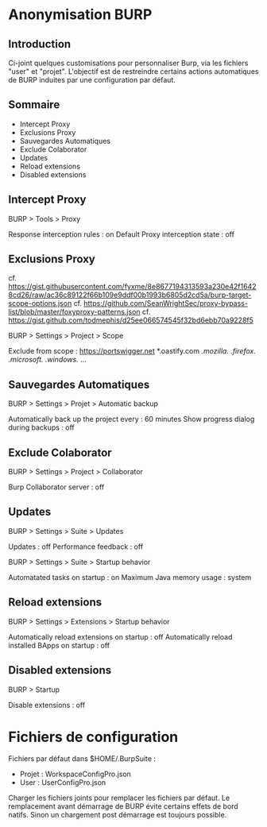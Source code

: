 # Anonymisation BURP

## Introduction 

Ci-joint quelques customisations pour personnaliser Burp, via les fichiers "user" et "projet". L'objectif est de restreindre certains actions automatiques de BURP induites par une configuration par défaut.

## Sommaire

- Intercept Proxy
- Exclusions Proxy
- Sauvegardes Automatiques 
- Exclude Colaborator
- Updates
- Reload extensions
- Disabled extensions

## Intercept Proxy

BURP > Tools > Proxy

Response interception rules : on
Default Proxy interception state : off

## Exclusions Proxy

cf. https://gist.githubusercontent.com/fyxme/8e8677194313593a230e42f16428cd26/raw/ac36c89122f66b109e9ddf00b1993b6805d2cd5a/burp-target-scope-options.json
cf. https://github.com/SeanWrightSec/proxy-bypass-list/blob/master/foxyproxy-patterns.json
cf. https://gist.github.com/todmephis/d25ee066574545f32bd6ebb70a9228f5

BURP > Settings > Project > Scope

Exclude from scope : 
https://portswigger.net
*.oastify.com
*.mozilla.*
*.firefox.*
*.microsoft.*
*.windows.*
...

## Sauvegardes Automatiques 

BURP > Settings > Projet > Automatic backup

Automatically back up the project every : 60 minutes
Show progress dialog during backups : off

## Exclude Colaborator

BURP > Settings > Project > Collaborator

Burp Collaborator server : off

## Updates

BURP > Settings > Suite > Updates

Updates : off
Performance feedback : off

BURP > Settings > Suite > Startup behavior

Automatated tasks on startup : on
Maximum Java memory usage : system

## Reload extensions

BURP > Settings > Extensions > Startup behavior

Automatically reload extensions on startup : off
Automatically reload installed BApps on startup : off

## Disabled extensions

BURP > Startup

Disable extensions : off

# Fichiers de configuration

Fichiers par défaut dans $HOME/.BurpSuite :
- Projet : WorkspaceConfigPro.json
- User : UserConfigPro.json

Charger les fichiers joints pour remplacer les fichiers par défaut. Le remplacement avant démarrage de BURP évite certains effets de bord natifs. Sinon un chargement post démarrage est toujours possible.
